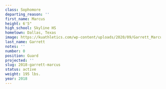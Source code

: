 ```yaml
---
class: Sophomore
departing_reason: ''
first_name: Marcus
height: 6'5"
high_school: Skyline HS
hometown: Dallas, Texas
image: https://kuathletics.com/wp-content/uploads/2020/09/Garrett_Marcus_09082020-600x500.jpg
last_name: Garrett
notes: ''
number: 0
position: Guard
projected: ''
slug: 2018-garrett-marcus
status: active
weight: 195 lbs.
year: 2018
---
```

